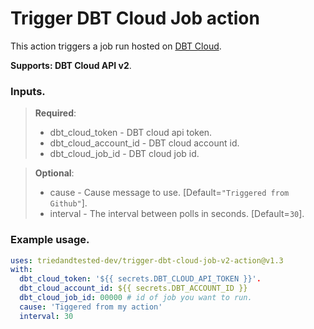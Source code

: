 # Trigger DBT Cloud Job action

This action triggers a job run hosted on [DBT Cloud](https://cloud.getdbt.com).

**Supports: DBT Cloud API v2**.

### Inputs.
  > **Required**:
  > - dbt_cloud_token - DBT cloud api token.
  > - dbt_cloud_account_id - DBT cloud account id.
  > - dbt_cloud_job_id - DBT cloud job id.
  
  > **Optional**:
  > - cause - Cause message to use. [Default=`"Triggered from Github"`].
  > - interval - The interval between polls in seconds. [Default=`30`].

### Example usage.
```yaml
uses: triedandtested-dev/trigger-dbt-cloud-job-v2-action@v1.3
with:
  dbt_cloud_token: '${{ secrets.DBT_CLOUD_API_TOKEN }}'.
  dbt_cloud_account_id: ${{ secrets.DBT_ACCOUNT_ID }}
  dbt_cloud_job_id: 00000 # id of job you want to run.
  cause: 'Tiggered from my action'
  interval: 30
```
